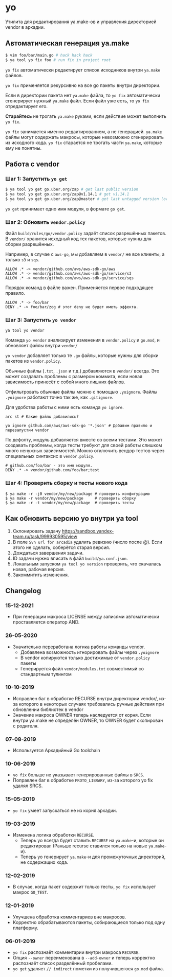 # yo

Утилита для редактирования ya.make-ов и управления директорией vendor
в аркадии.

## Автоматическая генерация ya.make

```bash
$ vim foo/bar/main.go # hack hack hack
$ ya tool yo fix foo # run fix in project root
```

`yo fix` автоматически редактирует список исходников внутри `ya.make` файлов.

`yo fix` применяется рекурсивно на все go пакеты внутри директории.

Если в директории пакета нет `ya.make` файла, то `yo fix` автоматически сгенерирует
нужный `ya.make` файл. Если файл уже есть, то `yo fix` отредактирует его.

**Старайтесь** не трогать `ya.make` руками, если действие может выполнить `yo fix`.

`yo fix` занимается именно редактированием, а не генерацией. `ya.make`
файлы могут содержать макросы, которые невозможно сгенерировать из исходного
кода. `yo fix` старается не трогать части `ya.make`, которые ему не
понятны.

## Работа с vendor

### Шаг 1: Запустить `yo get`

```bash
$ ya tool yo get go.uber.org/zap # get last public version
$ ya tool yo get go.uber.org/zap@v1.14.1 # get v1.14.1
$ ya tool yo get go.uber.org/zap@master # get last untagged version (or @HEAD)
```

`yo get` принимает одно имя модуля, в формате `go get`.

### Шаг 2: Обновить `vendor.policy`

Файл `build/rules/go/vendor.policy` задаёт список разрешённых пакетов. В `vendor/`
хранится исходный код тех пакетов, которые нужны для сборки разрешённых.

Например, в случае с `aws-go`, мы добавляем в `vendor/` не все клиенты, а только `s3`
и `sqs`.

```
ALLOW .* -> vendor/github.com/aws/aws-sdk-go/aws
ALLOW .* -> vendor/github.com/aws/aws-sdk-go/service/s3
ALLOW .* -> vendor/github.com/aws/aws-sdk-go/service/sqs
```

Порядок команд в файле важен. Применяется первое подходящее правило.

```
ALLOW .* -> foo/bar
DENY .* -> foo/bar/zog # этот deny не будет иметь эффекта.
```

### Шаг 3: Запустить `yo vendor`

```
ya tool yo vendor
```

Команда `yo vendor` анализирует изменения в `vendor.policy` и `go.mod`, и обновляет
файлы внутри `vendor/`

`yo vendor` добавляет только те `.go` файлы, которые нужны для сборки
пакетов из `vendor.policy`.

Обычные файлы (`.txt`, `.json` и т.д.) добавляются в `vendor/`
всегда. Это может создавать проблемы с размером коммита, если новая
зависимость принесёт с собой много лишних файлов.

Отфильтровать обычные файлы можно c помощью `.yoignore`. Файлы
`.yoignore` работают точно так же, как `.gitignore`.

Для удобства работы с ними есть команда `yo ignore`.

```
arc st # Какие файлы добавились?

yo ignore github.com/aws/aws-sdk-go '*.json' # Добавим правило и перезапустим vendor
```

По дефолту, модуль добавляется вместе со всеми тестами. Это может создавать проблемы,
когда тесты требуют для своей работы слишком много ненужных зависимостей. Можно
отключить вендор тестов через специальных синтаксис в `vendor.policy`.

```
# github.com/foo/bar - это имя модуля.
DENY .* -> vendor/github.com/foo/bar;test
```

### Шаг 4: Проверить сборку и тесты нового кода

```
$ ya make -r -j0 vendor/my/new/package # проверить конфигурацию
$ ya make -r vendor/my/new/package     # проверить сборку
$ ya make -r -t vendor/my/new/package  # проверить тесты
```

## Как обновить версию yo внутри ya tool

1. Склонировать задачу https://sandbox.yandex-team.ru/task/999930595/view
2. В поле `Svn url for arcadia` удалить ревизию (число после @). Если этого не сделать,
   соберётся старая версия.
3. Дождаться завершения задачи.
4. ID задачи нужно вписать в файл `build/ya.conf.json`.
5. Локальным запуском `ya tool yo version` проверить, что скачалась новая, рабочая версия.
6. Закоммитить изменения.

## Changelog

### 15-12-2021
 - При генерации макроса LICENSE между записями автоматически проставляется оператор AND.

### 26-05-2020
 - Значительно переработана логика работы команды vendor.
   - Добавлена возможность игнорировать файлы через `.yoignore`
   - В vendor копируются только достижимые от `vendor.policy` пакеты
   - Генерируется файл `vendor/modules.txt` совместимый со стандартным тулингом

### 10-10-2019
 - Исправлен баг в обработке RECURSE внутри директории vendor/, из-за которого в некоторых случаях требовались ручные
   действия при обновлении библиотек в vendor
 - Значение макроса OWNER теперь наследуется от корня. Если внутри ya.make не определён OWNER, то OWNER
   будет скопирован с родителя.

### 07-08-2019
 - Используется Аркадийный Go toolchain

### 10-06-2019
 - `yo fix` больше не указывает генерированные файлы в `SRCS`.
 - Поправлен баг в обработке `PROTO_LIBRARY`, из-за которого yo fix удалял SRCS.

### 15-05-2019
 - `yo fix` умеет запускаться не из корня аркадии.

### 19-03-2019
 - Изменена логика обработки `RECURSE`.
   * Теперь yo всегда будет ставить `RECURSE` на `ya.make`-и, которые
     он редактировал (Раньше recurse ставился только на новые
     `ya.make`-и).
   * Теперь yo генерирует `ya.make`-и для промежуточных директорий, не
     содержащих кода.

### 12-02-2019
 - В случае, когда пакет содержит только тесты, `yo fix` использует макрос `GO_TEST`.

### 12-01-2019
 - Улучшена обработка комментариев вне макросов.
 - Корректно обрабатываются пакеты, собирающиеся только под одну платформу.

### 06-01-2019

 - `yo fix` распознаёт комментарии внутри макроса `RECURSE`.
 - Опция `--owner` переименована в `--add-owner` и теперь корректно
   распознаёт список разделённый пробелами.
 - `yo get` удаляет `// indirect` пометки из получившегося `go.mod` файла.
